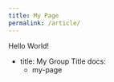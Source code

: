 ```yaml
---
title: My Page
permalink: /article/
---
```

Hello World!

- title: My Group Title
  docs:
  - my-page

